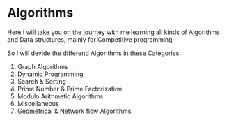 # Algorithms
Here I will take you on the journey with me learning all kinds of Algorithms and Data structures, mainly for Competitive programming

So I will devide the differend Algorithms in these Categories:
1. Graph Algorithms
2. Dynamic Programming
3. Search & Sorting
4. Prime Number & Prime Factorization
5. Modulo Arithmetic Algorithms
6. Miscellaneous
7. Geometrical & Network flow Algorithms
